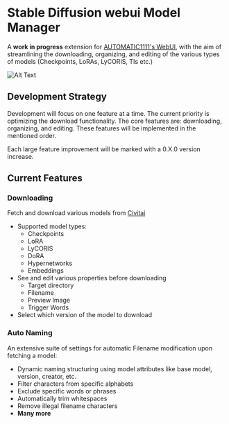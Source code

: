 # Stable Diffusion webui Model Manager

A **work in progress** extension for [AUTOMATIC1111's WebUI](https://github.com/AUTOMATIC1111/stable-diffusion-webui), with the aim of streamlining the downloading, organizing, and editing of the various types of models (Checkpoints, LoRAs, LyCORIS, TIs etc.)

![Alt Text](resources/early%20preview.gif)

## Development Strategy

Development will focus on one feature at a time. The current priority is optimizing the download functionality. The core features are: downloading, organizing, and editing. These features will be implemented in the mentioned order.

Each large feature improvement will be marked with a 0.X.0 version increase.

## Current Features
### Downloading
Fetch and download various models from [Civitai](https://civitai.com/)
- Supported model types:
  - Checkpoints
  - LoRA
  - LyCORIS
  - DoRA
  - Hypernetworks
  - Embeddings
- See and edit various properties before downloading
  - Target directory
  - Filename
  - Preview Image
  - Trigger Words
- Select which version of the model to download

### Auto Naming
An extensive suite of settings for automatic Filename modification upon fetching a model:
- Dynamic naming structuring using model attributes like base model, version, creator, etc.
- Filter characters from specific alphabets
- Exclude specific words or phrases
- Automatically trim whitespaces
- Remove illegal filename characters
- **Many more**


